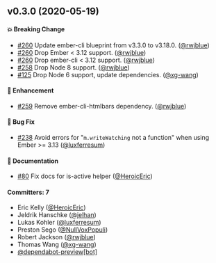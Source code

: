 ## v0.3.0 (2020-05-19)

#### :boom: Breaking Change
* [#260](https://github.com/rwjblue/ember-router-helpers/pull/260) Update ember-cli blueprint from v3.3.0 to v3.18.0. ([@rwjblue](https://github.com/rwjblue))
* [#260](https://github.com/rwjblue/ember-router-helpers/pull/260) Drop Ember < 3.12 support. ([@rwjblue](https://github.com/rwjblue))
* [#260](https://github.com/rwjblue/ember-router-helpers/pull/260) Drop ember-cli < 3.12 support. ([@rwjblue](https://github.com/rwjblue))
* [#258](https://github.com/rwjblue/ember-router-helpers/pull/258) Drop Node 8 support. ([@rwjblue](https://github.com/rwjblue))
* [#125](https://github.com/rwjblue/ember-router-helpers/pull/125) Drop Node 6 support, update dependencies. ([@xg-wang](https://github.com/xg-wang))

#### :rocket: Enhancement
* [#259](https://github.com/rwjblue/ember-router-helpers/pull/259) Remove ember-cli-htmlbars dependency. ([@rwjblue](https://github.com/rwjblue))

#### :bug: Bug Fix
* [#238](https://github.com/rwjblue/ember-router-helpers/pull/238) Avoid errors for "`m.writeWatching` not a function" when using Ember >= 3.13  ([@luxferresum](https://github.com/luxferresum))

#### :memo: Documentation
* [#80](https://github.com/rwjblue/ember-router-helpers/pull/80) Fix docs for is-active helper ([@HeroicEric](https://github.com/HeroicEric))

#### Committers: 7
- Eric Kelly ([@HeroicEric](https://github.com/HeroicEric))
- Jeldrik Hanschke ([@jelhan](https://github.com/jelhan))
- Lukas Kohler ([@luxferresum](https://github.com/luxferresum))
- Preston Sego ([@NullVoxPopuli](https://github.com/NullVoxPopuli))
- Robert Jackson ([@rwjblue](https://github.com/rwjblue))
- Thomas Wang ([@xg-wang](https://github.com/xg-wang))
- [@dependabot-preview[bot]](https://github.com/apps/dependabot-preview)



